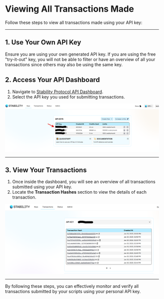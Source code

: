 # **Viewing All Transactions Made**

Follow these steps to view all transactions made using your API key:

---

## **1. Use Your Own API Key**

Ensure you are using your own generated API key. If you are using the free "try-it-out" key, you will not be able to filter or have an overview of all your transactions since others may also be using the same key.



## **2. Access Your API Dashboard**

1. Navigate to [Stability Protocol API Dashboard](https://portal.stabilityprotocol.com/keys/).
2. Select the API key you used for submitting transactions.
   
![Alt text](../images/APIDASHBOARD.png)

---

## **3. View Your Transactions**

1. Once inside the dashboard, you will see an overview of all transactions submitted using your API key.
2. Locate the **Transaction Hashes** section to view the details of each transaction.

![Transaction Overview](../images/TXHASHDASHBOARD.png)

---

By following these steps, you can effectively monitor and verify all transactions submitted by your scripts using your personal API key.
